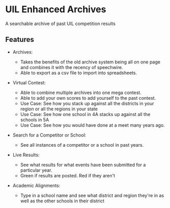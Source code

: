 # UIL Enhanced Archives

A searchable archive of past UIL competition results

## Features

  - Archives:
    - Takes the benefits of the old archive system being all on one page and combines it with the recency of speechwire.
    - Able to export as a csv file to import into spreadsheets.

  - Virtual Contest:
    - Able to combine multiple archives into one mega contest.
    - Able to add your own scores to add yourself to the past contest.
    - Use Case: See how you stack up against all the districts in your region or all the regions in your state
    - Use Case: See how one school in 4A stacks up against all the schools in 5A
    - Use Case: See how you would have done at a meet many years ago.

  - Search for a Competitor or School:
    - See all instances of a competitor or a school in past years.

  - Live Results:
    - See what results for what events have been submitted for a particular year.
    - Green if results are posted. Red if they aren't

  - Academic Alignments:
    - Type in a school name and see what district and region they're in as well as the other schools in their district